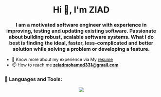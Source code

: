 <h1 align="center">Hi 👋, I'm ZIAD</h1>
<h3 align="center">I am a motivated software engineer with experience in improving, testing and updating existing software. Passionate about building robust, scalable software systems. What I do best is finding the ideal, faster, less-complicated and better solution while solving a problem or developing a feature.</h3>


- 📝 <span>Know more about my experience via My</span> <a href="https://drive.google.com/file/d/1gy7eRVo5dBIVIDs8gegm9Y2tFfxNZ5PQ/view?usp=sharing">
  resume
  </a>
- 📫 How to reach me **zeiadmohamed331@gmail.com**


<h3 align="left"> 🧰 Languages and Tools:</h3>
<p align="center">
  <a href="https://skillicons.dev">
    <img src="https://skillicons.dev/icons?i=py,ts,nodejs,nest,express,mongodb,mysql,postgres,docker,kubernetes,aws,git" />
  </a>
</p>
